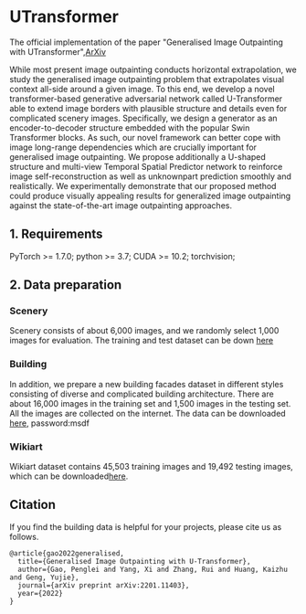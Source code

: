# UTransformer
The official implementation of the paper "Generalised Image Outpainting with UTransformer",[ArXiv](https://arxiv.org/abs/2201.11403)

While most present image outpainting conducts horizontal extrapolation, we study the generalised image outpainting problem that extrapolates visual context all-side around a given image. To this end, we develop a novel transformer-based generative adversarial network called U-Transformer able to extend image borders with plausible structure and details even for complicated scenery images. Specifically, we design a generator as an encoder-to-decoder structure embedded with the popular Swin Transformer blocks. As such, our novel framework can better cope with image long-range dependencies which are crucially important for generalised image outpainting. We propose additionally a U-shaped structure and multi-view Temporal Spatial Predictor network to reinforce image self-reconstruction as well as unknownpart prediction smoothly and realistically. We experimentally demonstrate that our proposed method could produce visually appealing results for generalized image outpainting against the state-of-the-art image outpainting approaches.

## 1. Requirements
PyTorch >= 1.7.0;
python >= 3.7;
CUDA >= 10.2;
torchvision;

## 2. Data preparation

### Scenery
Scenery consists of about 6,000 images, and we randomly select 1,000 images for evaluation. The training and test dataset can be down [here](https://github.com/z-x-yang/NS-Outpainting)

### Building
In addition, we prepare a new building facades dataset in different styles consisting of diverse and complicated building architecture. There are about 16,000 images in the training set and 1,500 images in the testing set. All the images are collected on the internet. The data can be downloaded [here](https://pan.baidu.com/s/1DhRn1BFm10GlfkQLRe56AA?pwd=msdf), password:msdf


### Wikiart
Wikiart dataset contains 45,503 training images and 19,492 testing images, which can be downloaded[here](https://github.com/cs-chan/ArtGAN/tree/master/WikiArt%20Dataset).

## Citation
If you find the building data is helpful for your projects, please cite us as follows.
```
@article{gao2022generalised,
  title={Generalised Image Outpainting with U-Transformer},
  author={Gao, Penglei and Yang, Xi and Zhang, Rui and Huang, Kaizhu and Geng, Yujie},
  journal={arXiv preprint arXiv:2201.11403},
  year={2022}
}
```
